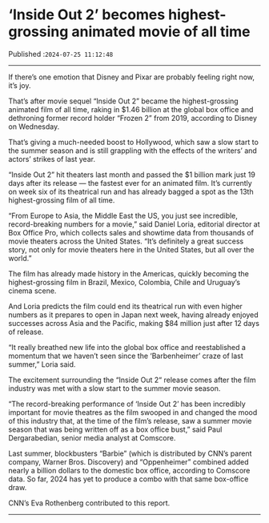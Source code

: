 # ‘Inside Out 2’ becomes highest-grossing animated movie of all time

Published :`2024-07-25 11:12:48`

---

If there’s one emotion that Disney and Pixar are probably feeling right now, it’s joy.

That’s after movie sequel “Inside Out 2” became the highest-grossing animated film of all time, raking in $1.46 billion at the global box office and dethroning former record holder “Frozen 2” from 2019, according to Disney on Wednesday.

That’s giving a much-needed boost to Hollywood, which saw a slow start to the summer season and is still grappling with the effects of the writers’ and actors’ strikes of last year.

“Inside Out 2” hit theaters last month and passed the $1 billion mark just 19 days after its release — the fastest ever for an animated film. It’s currently on week six of its theatrical run and has already bagged a spot as the 13th highest-grossing film of all time.

“From Europe to Asia, the Middle East the US, you just see incredible, record-breaking numbers for a movie,” said Daniel Loria, editorial director at Box Office Pro, which collects sales and showtime data from thousands of movie theaters across the United States. “It’s definitely a great success story, not only for movie theaters here in the United States, but all over the world.”

The film has already made history in the Americas, quickly becoming the highest-grossing film in Brazil, Mexico, Colombia, Chile and Uruguay’s cinema scene.

And Loria predicts the film could end its theatrical run with even higher numbers as it prepares to open in Japan next week, having already enjoyed successes across Asia and the Pacific, making $84 million just after 12 days of release.

“It really breathed new life into the global box office and reestablished a momentum that we haven’t seen since the ‘Barbenheimer’ craze of last summer,” Loria said.

The excitement surrounding the “Inside Out 2“ release comes after the film industry was met with a slow start to the summer movie season.

“The record-breaking performance of ‘Inside Out 2’ has been incredibly important for movie theatres as the film swooped in and changed the mood of this industry that, at the time of the film’s release, saw a summer movie season that was being written off as a box office bust,” said Paul Dergarabedian, senior media analyst at Comscore.

Last summer, blockbusters “Barbie” (which is distributed by CNN’s parent company, Warner Bros. Discovery) and “Oppenheimer” combined added nearly a billion dollars to the domestic box office, according to Comscore data. So far, 2024 has yet to produce a combo with that same box-office draw.

CNN’s Eva Rothenberg contributed to this report.

---

